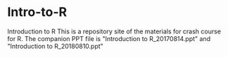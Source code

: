 # Intro-to-R
Introduction to R 
This is a repository site of the materials for crash course for R.
The companion PPT file is "Introduction to R_20170814.ppt" and "Introduction to R_20180810.ppt"

